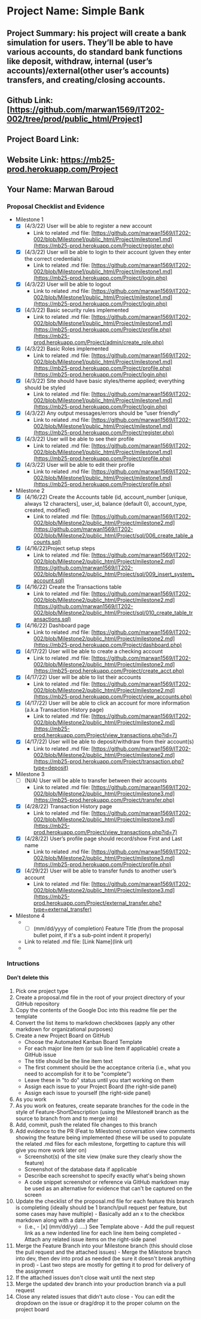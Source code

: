 # Project Name: Simple Bank
## Project Summary: his project will create a bank simulation for users. They’ll be able to have various accounts, do standard bank functions like deposit, withdraw, internal (user’s accounts)/external(other user’s accounts) transfers, and creating/closing accounts.
## Github Link: [https://github.com/marwan1569/IT202-002/tree/prod/public_html/Project]
## Project Board Link: 
## Website Link: https://mb25-prod.herokuapp.com/Project
## Your Name: Marwan Baroud

<!-- Line item / Feature template (use this for each bullet point) -- DO NOT DELETE THIS SECTION


- [ ] \(mm/dd/yyyy of completion) Feature Title (from the proposal bullet point, if it's a sub-point indent it properly)
  -  Link to related .md file: [Link Name](link url)

 End Line item / Feature Template -- DO NOT DELETE THIS SECTION --> 
 
 
### Proposal Checklist and Evidence

- Milestone 1
  - [X] \(4/3/22) User will be able to register a new account
    -  Link to related .md file: [https://github.com/marwan1569/IT202-002/blob/Milestone1/public_html/Project/milestone1.md](https://mb25-prod.herokuapp.com/Project/register.php)
  - [X] \(4/3/22) User will be able to login to their account (given they enter the correct credentials)
    -  Link to related .md file: [https://github.com/marwan1569/IT202-002/blob/Milestone1/public_html/Project/milestone1.md](https://mb25-prod.herokuapp.com/Project/login.php)  
  - [X] \(4/3/22) User will be able to logout
    -  Link to related .md file: [https://github.com/marwan1569/IT202-002/blob/Milestone1/public_html/Project/milestone1.md](https://mb25-prod.herokuapp.com/Project/login.php)
  - [X] \(4/3/22) Basic security rules implemented
    -  Link to related .md file: [https://github.com/marwan1569/IT202-002/blob/Milestone1/public_html/Project/milestone1.md](https://mb25-prod.herokuapp.com/Project/profile.php)(https://mb25-prod.herokuapp.com/Project/admin/create_role.php)
  - [X] \(4/3/22) Basic Roles implemented
    -  Link to related .md file: [https://github.com/marwan1569/IT202-002/blob/Milestone1/public_html/Project/milestone1.md](https://mb25-prod.herokuapp.com/Project/profile.php)(https://mb25-prod.herokuapp.com/Project/login.php)  
  - [X] \(4/3/22) Site should have basic styles/theme applied; everything should be styled
    -  Link to related .md file: [https://github.com/marwan1569/IT202-002/blob/Milestone1/public_html/Project/milestone1.md](https://mb25-prod.herokuapp.com/Project/login.php) 
  - [X] \(4/3/22) Any output messages/errors should be “user friendly”
    -  Link to related .md file: [https://github.com/marwan1569/IT202-002/blob/Milestone1/public_html/Project/milestone1.md](https://mb25-prod.herokuapp.com/Project/register.php)
  - [X] \(4/3/22) User will be able to see their profile
    -  Link to related .md file: [https://github.com/marwan1569/IT202-002/blob/Milestone1/public_html/Project/milestone1.md](https://mb25-prod.herokuapp.com/Project/profile.php)  
  - [X] \(4/3/22) User will be able to edit their profile
    -  Link to related .md file: [https://github.com/marwan1569/IT202-002/blob/Milestone1/public_html/Project/milestone1.md](https://mb25-prod.herokuapp.com/Project/profile.php)  
- Milestone 2
  - [X] \(4/16/22) Create the Accounts table (id, account_number [unique, always 12 characters], user_id, balance (default 0), account_type, created, modified)
    -  Link to related .md file: [https://github.com/marwan1569/IT202-002/blob/Milestone2/public_html/Project/milestone2.md](https://github.com/marwan1569/IT202-002/blob/Milestone2/public_html/Project/sql/006_create_table_acounts.sql)  
  - [X] \(4/16/22)Project setup steps
    -  Link to related .md file: [https://github.com/marwan1569/IT202-002/blob/Milestone2/public_html/Project/milestone2.md](https://github.com/marwan1569/IT202-002/blob/Milestone2/public_html/Project/sql/009_insert_system_account.sql)
  - [X] \(4/16/22) Create the Transactions table
    -  Link to related .md file: [https://github.com/marwan1569/IT202-002/blob/Milestone2/public_html/Project/milestone2.md](https://github.com/marwan1569/IT202-002/blob/Milestone2/public_html/Project/sql/010_create_table_transactions.sql)
  - [X] \(4/16/22) Dashboard page
    -  Link to related .md file: [https://github.com/marwan1569/IT202-002/blob/Milestone2/public_html/Project/milestone2.md](https://mb25-prod.herokuapp.com/Project/dashboard.php)
  - [X] \(4/17/22) User will be able to create a checking account
    -  Link to related .md file: [https://github.com/marwan1569/IT202-002/blob/Milestone2/public_html/Project/milestone2.md](https://mb25-prod.herokuapp.com/Project/create_acct.php)
  - [X] \(4/17/22) User will be able to list their accounts
    -  Link to related .md file: [https://github.com/marwan1569/IT202-002/blob/Milestone2/public_html/Project/milestone2.md](https://mb25-prod.herokuapp.com/Project/view_accounts.php)
  - [X] \(4/17/22) User will be able to click an account for more information (a.k.a Transaction History page)
    -  Link to related .md file: [https://github.com/marwan1569/IT202-002/blob/Milestone2/public_html/Project/milestone2.md](https://mb25-prod.herokuapp.com/Project/view_transactions.php?id=7)
  - [X] \(4/17/22) User will be able to deposit/withdraw from their account(s)
    -  Link to related .md file: [https://github.com/marwan1569/IT202-002/blob/Milestone2/public_html/Project/milestone2.md](https://mb25-prod.herokuapp.com/Project/transaction.php?type=deposit)
  
- Milestone 3
  - [ ] \(N/A) User will be able to transfer between their accounts
    -  Link to related .md file: [https://github.com/marwan1569/IT202-002/blob/Milestone2/public_html/Project/milestone3.md](https://mb25-prod.herokuapp.com/Project/transfer.php)
  - [X] \(4/28/22) Transaction History page
    -  Link to related .md file: [https://github.com/marwan1569/IT202-002/blob/Milestone2/public_html/Project/milestone3.md](https://mb25-prod.herokuapp.com/Project/view_transactions.php?id=7)
  - [X] \(4/28/22) User’s profile page should record/show First and Last name
    -  Link to related .md file: [https://github.com/marwan1569/IT202-002/blob/Milestone2/public_html/Project/milestone3.md](https://mb25-prod.herokuapp.com/Project/profile.php)
  - [X] \(4/29/22) User will be able to transfer funds to another user’s account
    -  Link to related .md file: [https://github.com/marwan1569/IT202-002/blob/Milestone2/public_html/Project/milestone3.md](https://mb25-prod.herokuapp.com/Project/external_transfer.php?type=external_transfer)    
- Milestone 4
  - - [ ] \(mm/dd/yyyy of completion) Feature Title (from the proposal bullet point, if it's a sub-point indent it properly)
  -  Link to related .md file: [Link Name](link url)
  - 
### Intructions
#### Don't delete this
1. Pick one project type
2. Create a proposal.md file in the root of your project directory of your GitHub repository
3. Copy the contents of the Google Doc into this readme file per the template
4. Convert the list items to markdown checkboxes (apply any other markdown for organizational purposes)
5. Create a new Project Board on GitHub
   - Choose the Automated Kanban Board Template
   - For each major line item (or sub line item if applicable) create a GitHub issue
   - The title should be the line item text
   - The first comment should be the acceptance criteria (i.e., what you need to accomplish for it to be "complete")
   - Leave these in "to do" status until you start working on them
   - Assign each issue to your Project Board (the right-side panel)
   - Assign each issue to yourself (the right-side panel)
6. As you work
  1. As you work on features, create separate branches for the code in the style of Feature-ShortDescription (using the Milestone# branch as the source to branch from and to merge into)
  2. Add, commit, push the related file changes to this branch
  3. Add evidence to the PR (Feat to Milestone) conversation view comments showing the feature being implemented (these will be used to populate the related .md files for each milestone, forgetting to capture this will give you more work later on)
     - Screenshot(s) of the site view (make sure they clearly show the feature)
     - Screenshot of the database data if applicable
     - Describe each screenshot to specify exactly what's being shown
     - A code snippet screenshot or reference via GitHub markdown may be used as an alternative for evidence that can't be captured on the screen
  4. Update the checklist of the proposal.md file for each feature this branch is completing (ideally should be 1 branch/pull request per feature, but some cases may have multiple)
    - Basically add an x to the checkbox markdown along with a date after
      - (i.e.,   - [x] (mm/dd/yy) ....) See Template above
    - Add the pull request link as a new indented line for each line item being completed
    - Attach any related issue items on the right-side panel
  5. Merge the Feature Branch into your Milestone branch (this should close the pull request and the attached issues)
    - Merge the Milestone branch into dev, then dev into prod as needed (be sure it doesn't break anything in prod)
    - Last two steps are mostly for getting it to prod for delivery of the assignment 
  7. If the attached issues don't close wait until the next step
  8. Merge the updated dev branch into your production branch via a pull request
  9. Close any related issues that didn't auto close
    - You can edit the dropdown on the issue or drag/drop it to the proper column on the project board